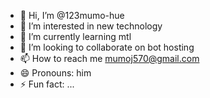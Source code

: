 - 👋 Hi, I’m @123mumo-hue
- 👀 I’m interested in new technology 
- 🌱 I’m currently learning mtl
- 💞️ I’m looking to collaborate on bot hosting 
- 📫 How to reach me mumoj570@gmail.com 
- 😄 Pronouns: him
- ⚡ Fun fact: ...

<!---
123mumo-hue/123mumo-hue is a ✨ special ✨ repository because its `README.md` (this file) appears on your GitHub profile.
You can click the Preview link to take a look at your changes.
--->
